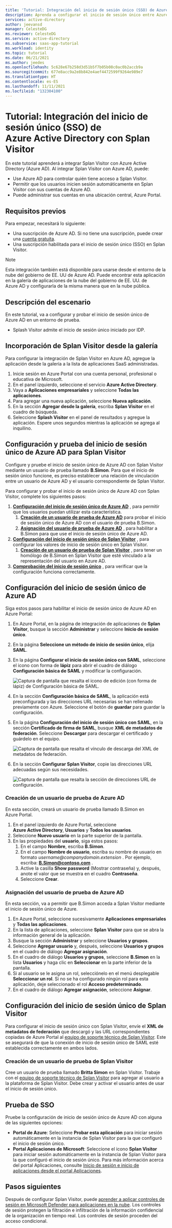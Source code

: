 ```yaml
---
title: 'Tutorial: Integración del inicio de sesión único (SSO) de Azure Active Directory con Splan Visitor | Microsoft Docs'
description: Aprenda a configurar el inicio de sesión único entre Azure Active Directory y Splan Visitor.
services: active-directory
author: jeevansd
manager: CelesteDG
ms.reviewer: CelesteDG
ms.service: active-directory
ms.subservice: saas-app-tutorial
ms.workload: identity
ms.topic: tutorial
ms.date: 06/21/2021
ms.author: jeedes
ms.openlocfilehash: 5c628e67b258d3d51b5f7b05b08c0ac0b2accb9a
ms.sourcegitcommit: 677e8acc9a2e8b842e4aef4472599f9264e989e7
ms.translationtype: HT
ms.contentlocale: es-ES
ms.lasthandoff: 11/11/2021
ms.locfileid: "132304100"
---
```

# <a name="tutorial-integrate-azure-active-directory-single-sign-on-sso-with-splan-visitor"></a>Tutorial: Integración del inicio de sesión único (SSO) de Azure Active Directory con Splan Visitor

En este tutorial aprenderá a integrar Splan Visitor con Azure Active Directory (Azure AD). Al integrar Splan Visitor con Azure AD, puede:

* Use Azure AD para controlar quién tiene acceso a Splan Visitor.
* Permitir que los usuarios inicien sesión automáticamente en Splan Visitor con sus cuentas de Azure AD.
* Puede administrar sus cuentas en una ubicación central, Azure Portal.

## <a name="prerequisites"></a>Requisitos previos

Para empezar, necesitará lo siguiente:

* Una suscripción de Azure AD. Si no tiene una suscripción, puede crear una [cuenta gratuita](https://azure.microsoft.com/free/).
* Una suscripción habilitada para el inicio de sesión único (SSO) en Splan Visitor.

> [!NOTE]
> Esta integración también está disponible para usarse desde el entorno de la nube del gobierno de EE. UU de Azure AD. Puede encontrar esta aplicación en la galería de aplicaciones de la nube del gobierno de EE. UU. de Azure AD y configurarla de la misma manera que en la nube pública.

## <a name="scenario-description"></a>Descripción del escenario

En este tutorial, va a configurar y probar el inicio de sesión único de Azure AD en un entorno de prueba.

* Splash Visitor admite el inicio de sesión único iniciado por IDP.

## <a name="add-splan-visitor-from-the-gallery"></a>Incorporación de Splan Visitor desde la galería

Para configurar la integración de Splan Visitor en Azure AD, agregue la aplicación desde la galería a la lista de aplicaciones SaaS administradas.

1. Inicie sesión en Azure Portal con una cuenta personal, profesional o educativa de Microsoft.
1. En el panel izquierdo, seleccione el servicio **Azure Active Directory**.
1. Vaya a **Aplicaciones empresariales** y seleccione **Todas las aplicaciones**.
1. Para agregar una nueva aplicación, seleccione **Nueva aplicación**.
1. En la sección **Agregar desde la galería**, escriba **Splan Visitor** en el cuadro de búsqueda.
1. Seleccione **Splash Visitor** en el panel de resultados y agregue la aplicación. Espere unos segundos mientras la aplicación se agrega al inquilino.

## <a name="configure-and-test-azure-ad-sso-for-splan-visitor"></a>Configuración y prueba del inicio de sesión único de Azure AD para Splan Visitor

Configure y pruebe el inicio de sesión único de Azure AD con Splan Visitor mediante un usuario de prueba llamado **B.Simon**. Para que el inicio de sesión único funcione, es preciso establecer una relación de vinculación entre un usuario de Azure AD y el usuario correspondiente de Splan Visitor.

Para configurar y probar el inicio de sesión único de Azure AD con Splan Visitor, complete los siguientes pasos:

1. **[Configuración del inicio de sesión único de Azure AD](#configure-azure-ad-sso)** , para permitir que los usuarios puedan utilizar esta característica.
    1. **[Creación de un usuario de prueba de Azure AD](#create-an-azure-ad-test-user)** para probar el inicio de sesión único de Azure AD con el usuario de prueba B.Simon.
    1. **[Asignación del usuario de prueba de Azure AD](#assign-the-azure-ad-test-user)** , para habilitar a B.Simon para que use el inicio de sesión único de Azure AD.
1. **[Configuración del inicio de sesión único de Splan Visitor](#configure-splan-visitor-sso)** , para configurar los valores de inicio de sesión único en Splan Visitor.
    1. **[Creación de un usuario de prueba de Splan Visitor](#create-a-splan-visitor-test-user)** , para tener un homólogo de B.Simon en Splan Visitor que esté vinculado a la representación del usuario en Azure AD.
1. **[Comprobación del inicio de sesión único](#test-sso)** , para verificar que la configuración funciona correctamente.

## <a name="configure-azure-ad-sso"></a>Configuración del inicio de sesión único de Azure AD

Siga estos pasos para habilitar el inicio de sesión único de Azure AD en Azure Portal:

1. En Azure Portal, en la página de integración de aplicaciones de **Splan Visitor**, busque la sección **Administrar** y seleccione **Inicio de sesión único**.
1. En la página **Seleccione un método de inicio de sesión único**, elija **SAML**.
1. En la página **Configurar el inicio de sesión único con SAML**, seleccione el icono con forma de **lápiz** para abrir el cuadro de diálogo **Configuración básica de SAML** y modificar la configuración.

   ![Captura de pantalla que resalta el icono de edición (con forma de lápiz) de Configuración básica de SAML.](common/edit-urls.png)

1. En la sección **Configuración básica de SAML**, la aplicación está preconfigurada y las direcciones URL necesarias se han rellenado previamente con Azure. Seleccione el botón de **guardar** para guardar la configuración.

1. En la página **Configuración del inicio de sesión único con SAML**, en la sección **Certificado de firma de SAML**, busque **XML de metadatos de federación**. Seleccione **Descargar** para descargar el certificado y guárdelo en el equipo.

    ![Captura de pantalla que resalta el vínculo de descarga del XML de metadatos de federación.](common/metadataxml.png)

1. En la sección **Configurar Splan Visitor**, copie las direcciones URL adecuadas según sus necesidades.

    ![Captura de pantalla que resalta la sección de direcciones URL de configuración.](common/copy-configuration-urls.png)

### <a name="create-an-azure-ad-test-user"></a>Creación de un usuario de prueba de Azure AD

En esta sección, creará un usuario de prueba llamado B.Simon en Azure Portal.

1. En el panel izquierdo de Azure Portal, seleccione **Azure Active Directory**, **Usuarios** y **Todos los usuarios**.
1. Seleccione **Nuevo usuario** en la parte superior de la pantalla.
1. En las propiedades del **usuario**, siga estos pasos:
   1. En el campo **Nombre**, escriba **B.Simon**.  
   1. En el campo **Nombre de usuario**, escriba su nombre de usuario en formato _username@companydomain.extension_ . Por ejemplo, escriba: **B.Simon@contoso.com** .
   1. Active la casilla **Show password** (Mostrar contraseña) y, después, anote el valor que se muestra en el cuadro **Contraseña**.
   1. Seleccione **Crear**.

### <a name="assign-the-azure-ad-test-user"></a>Asignación del usuario de prueba de Azure AD

En esta sección, va a permitir que B.Simon acceda a Splan Visitor mediante el inicio de sesión único de Azure.

1. En Azure Portal, seleccione sucesivamente **Aplicaciones empresariales** y **Todas las aplicaciones**.
1. En la lista de aplicaciones, seleccione **Splan Visitor** para que se abra la información general de la aplicación.
1. Busque la sección **Administrar** y seleccione **Usuarios y grupos**.
1. Seleccione **Agregar usuario** y, después, seleccione **Usuarios y grupos** en el cuadro de diálogo **Agregar asignación**.
1. En el cuadro de diálogo **Usuarios y grupos**, seleccione **B.Simon** en la lista **Usuarios** y haga clic en **Seleccionar** en la parte inferior de la pantalla.
1. Si al usuario se le asigna un rol, selecciónelo en el menú desplegable **Seleccionar un rol**. Si no se ha configurado ningún rol para esta aplicación, deje seleccionado el rol **Acceso predeterminado**.
1. En el cuadro de diálogo **Agregar asignación**, seleccione **Asignar**.

## <a name="configure-splan-visitor-sso"></a>Configuración del inicio de sesión único de Splan Visitor

Para configurar el inicio de sesión único con Splan Visitor, envíe el **XML de metadatos de federación** que descargó y las URL correspondientes copiadas de Azure Portal al [equipo de soporte técnico de Splan Visitor](mailto:support@splan.com). Este se asegurará de que la conexión de inicio de sesión único de SAML esté establecida correctamente en ambos lados.

### <a name="create-a-splan-visitor-test-user"></a>Creación de un usuario de prueba de Splan Visitor

Cree un usuario de prueba llamado **Britta Simon** en Splan Visitor. Trabaje con el [equipo de soporte técnico de Splan Visitor](mailto:support@splan.com) para agregar al usuario a la plataforma de Splan Visitor. Debe crear y activar el usuario antes de usar el inicio de sesión único.

## <a name="test-sso"></a>Prueba de SSO

Pruebe la configuración de inicio de sesión único de Azure AD con alguna de las siguientes opciones:

* **Portal de Azure**: Seleccione **Probar esta aplicación** para iniciar sesión automáticamente en la instancia de Splan Visitor para la que configuró el inicio de sesión único.
* **Portal Aplicaciones de Microsoft**: Seleccione el icono **Splan Visitor** para iniciar sesión automáticamente en la instancia de Splan Visitor para la que configuró el inicio de sesión único. Para más información acerca del portal Aplicaciones, consulte [Inicio de sesión e inicio de aplicaciones desde el portal Aplicaciones](https://support.microsoft.com/account-billing/sign-in-and-start-apps-from-the-my-apps-portal-2f3b1bae-0e5a-4a86-a33e-876fbd2a4510).

## <a name="next-steps"></a>Pasos siguientes

Después de configurar Splan Visitor, puede [aprender a aplicar controles de sesión en Microsoft Defender para aplicaciones en la nube](/cloud-app-security/proxy-deployment-any-app). Los controles de sesión protegen la filtración e infiltración de la información confidencial de la organización en tiempo real. Los controles de sesión proceden del acceso condicional.
